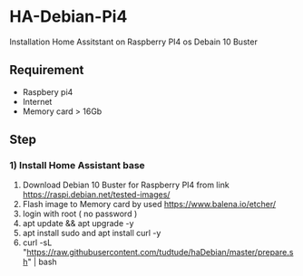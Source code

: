 # HA-Debian-Pi4
Installation Home Assitstant on Raspberry PI4 os Debain 10 Buster 

## Requirement
- Raspbery pi4
- Internet
- Memory card > 16Gb 

## Step
### 1) Install Home Assistant base
1) Download Debian 10 Buster for Raspberry PI4 from link https://raspi.debian.net/tested-images/
2) Flash image to Memory card by used https://www.balena.io/etcher/
3) login with root ( no password )
4) apt update && apt upgrade -y
5) apt install sudo and apt install curl -y
6) curl -sL "https://raw.githubusercontent.com/tudtude/haDebian/master/prepare.sh" | bash
